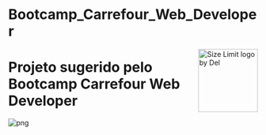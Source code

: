 # Bootcamp_Carrefour_Web_Developer 
 
<img src="https://cdn.discordapp.com/attachments/639869522387664896/960981761041522688/netflix-logo-png-2574.png" align="right"
     alt="Size Limit logo by Del" width="120" height="128">

# Projeto sugerido pelo Bootcamp Carrefour Web Developer 



![png](https://cdn.discordapp.com/attachments/639869522387664896/960981898497253436/netlfix.png )